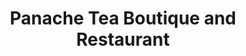 ---
title: "Panache Tea Boutique and Restaurant"
url: /waterloo/panache-tea-boutique-and-restaurant/
shop: tea
---